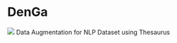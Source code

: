 # DenGa
![](https://github.com/ankitshaw/DenGa/workflows/Build/badge.svg)
Data Augmentation for NLP Dataset using Thesaurus
